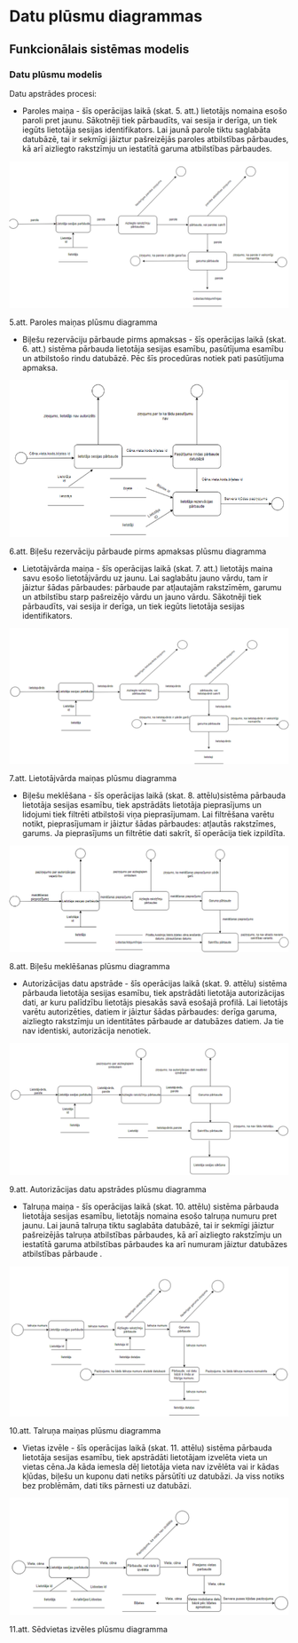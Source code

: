 # Datu plūsmu diagrammas 
## Funkcionālais sistēmas modelis
### Datu plūsmu modelis

Datu apstrādes procesi:
*	Paroles maiņa - šīs operācijas laikā (skat. 5. att.) lietotājs nomaina esošo paroli pret jaunu. Sākotnēji tiek pārbaudīts, vai sesija ir derīga, un tiek iegūts lietotāja sesijas identifikators. Lai jaunā parole tiktu saglabāta datubāzē, tai ir sekmīgi jāiztur pašreizējās paroles atbilstības pārbaudes, kā arī aizliegto rakstzīmju un iestatītā garuma atbilstības pārbaudes. 

![DP41 Deniss Kozlovs Datu plūsmu diagramma 1](https://github.com/rvt-prog-kval-24/DP41-DenissKozlovs-AviabiesuMeklesanasUnRezervesanasVietne/blob/main/documentation/atteli/plusmudiagr1.png "DP41 Deniss Kozlovs Paroles maiņas  plūsmu diagramm")

5.att. Paroles maiņas  plūsmu diagramma

*	Biļešu rezervāciju pārbaude pirms apmaksas - šīs operācijas laikā (skat. 6. att.) sistēma pārbauda lietotāja sesijas esamību, pasūtījuma esamību un atbilstošo rindu datubāzē. Pēc šīs procedūras notiek pati pasūtījuma apmaksa. 

![DP41 Deniss Kozlovs Datu plūsmu diagramma 2](https://github.com/rvt-prog-kval-24/DP41-DenissKozlovs-AviabiesuMeklesanasUnRezervesanasVietne/blob/main/documentation/atteli/plusmuDiag2.png "DP41 Deniss Kozlovs Biļešu rezervāciju pārbaude pirms apmaksas plūsmu diagramma")

6.att. Biļešu rezervāciju pārbaude pirms apmaksas plūsmu diagramma

*	Lietotājvārda maiņa - šīs operācijas laikā (skat. 7. att.) lietotājs maina savu esošo lietotājvārdu uz jaunu. Lai saglabātu jauno vārdu, tam ir jāiztur šādas pārbaudes: pārbaude par atļautajām rakstzīmēm, garumu un atbilstību starp pašreizējo vārdu un jauno vārdu. Sākotnēji tiek pārbaudīts, vai sesija ir derīga, un tiek iegūts lietotāja sesijas identifikators.

![DP41 Deniss Kozlovs Datu plūsmu diagramma 3](https://github.com/rvt-prog-kval-24/DP41-DenissKozlovs-AviabiesuMeklesanasUnRezervesanasVietne/blob/main/documentation/atteli/plusmuDiag3.png "DP41 Deniss Kozlovs  Lietotājvārda maiņas  plūsmu diagramma") 

7.att. Lietotājvārda maiņas  plūsmu diagramma

*	Biļešu meklēšana - šīs operācijas laikā (skat. 8. attēlu)sistēma pārbauda lietotāja sesijas esamību, tiek apstrādāts lietotāja pieprasījums un lidojumi tiek filtrēti atbilstoši viņa pieprasījumam. Lai filtrēšana varētu notikt, pieprasījumam ir jāiztur šādas pārbaudes: atļautās rakstzīmes, garums. Ja pieprasījums un filtrētie dati sakrīt, šī operācija tiek izpildīta. 

![DP41 Deniss Kozlovs Datu plūsmu diagramma 4](https://github.com/rvt-prog-kval-24/DP41-DenissKozlovs-AviabiesuMeklesanasUnRezervesanasVietne/blob/main/documentation/atteli/plusmuDiag4.png "DP41 Deniss Kozlovs Biļešu meklēšanas  plūsmu diagramma") 

8.att. Biļešu meklēšanas  plūsmu diagramma

*	Autorizācijas datu apstrāde - šīs operācijas laikā (skat. 9. attēlu) sistēma pārbauda lietotāja sesijas esamību, tiek apstrādāti lietotāja autorizācijas dati, ar kuru palīdzību lietotājs piesakās savā esošajā profilā. Lai lietotājs varētu autorizēties, datiem ir jāiztur šādas pārbaudes: derīga garuma, aizliegto rakstzīmju un identitātes pārbaude ar datubāzes datiem. Ja tie nav identiski, autorizācija nenotiek. 

![DP41 Deniss Kozlovs Datu plūsmu diagramma 5](https://github.com/rvt-prog-kval-24/DP41-DenissKozlovs-AviabiesuMeklesanasUnRezervesanasVietne/blob/main/documentation/atteli/plusmuDiag5.png "DP41 Deniss Kozlovs Autorizācijas datu apstrādes  plūsmu diagramma") 

9.att. Autorizācijas datu apstrādes  plūsmu diagramma

*	Talruņa maiņa - šīs operācijas laikā (skat. 10. attēlu) sistēma pārbauda lietotāja sesijas esamību, lietotājs nomaina esošo talruņa numuru pret jaunu. Lai jaunā talruņa tiktu saglabāta datubāzē, tai ir sekmīgi jāiztur pašreizējās talruņa atbilstības pārbaudes, kā arī aizliegto rakstzīmju un iestatītā garuma atbilstības pārbaudes ka arī numuram jāiztur datubāzes atbilstības pārbaude .

![DP41 Deniss Kozlovs Datu plūsmu diagramma 6](https://github.com/rvt-prog-kval-24/DP41-DenissKozlovs-AviabiesuMeklesanasUnRezervesanasVietne/blob/main/documentation/atteli/plusmuDiag6.png "DP41 Deniss Kozlovs Autorizācijas datu apstrādes  plūsmu diagramma") 

10.att. Talruņa maiņas plūsmu diagramma

*	Vietas izvēle - šīs operācijas laikā (skat. 11. attēlu) sistēma pārbauda lietotāja sesijas esamību, tiek apstrādāti lietotājam izvelēta vieta un vietas cēna.Ja kāda iemesla dēļ lietotāja vieta nav izvēlēta vai ir kādas kļūdas, biļešu un kuponu dati netiks pārsūtīti uz datubāzi.  Ja viss notiks bez problēmām, dati tiks pārnesti uz datubāzi. 

![DP41 Deniss Kozlovs Datu plūsmu diagramma 7](https://github.com/rvt-prog-kval-24/DP41-DenissKozlovs-AviabiesuMeklesanasUnRezervesanasVietne/blob/main/documentation/atteli/plusmuDiag7.png "DP41 Deniss Kozlovs Autorizācijas datu apstrādes  plūsmu diagramma") 

11.att. Sēdvietas izvēles plūsmu diagramma

